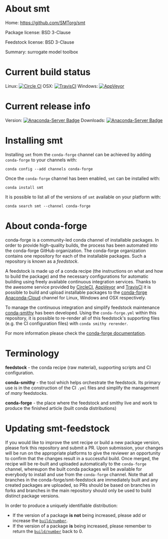 About smt
=========

Home: https://github.com/SMTorg/smt

Package license: BSD 3-Clause

Feedstock license: BSD 3-Clause

Summary: surrogate model toolbox



Current build status
====================

Linux: [![Circle CI](https://circleci.com/gh/conda-forge/smt-feedstock.svg?style=shield)](https://circleci.com/gh/conda-forge/smt-feedstock)
OSX: [![TravisCI](https://travis-ci.org/conda-forge/smt-feedstock.svg?branch=master)](https://travis-ci.org/conda-forge/smt-feedstock)
Windows: [![AppVeyor](https://ci.appveyor.com/api/projects/status/github/conda-forge/smt-feedstock?svg=True)](https://ci.appveyor.com/project/conda-forge/smt-feedstock/branch/master)

Current release info
====================
Version: [![Anaconda-Server Badge](https://anaconda.org/conda-forge/smt/badges/version.svg)](https://anaconda.org/conda-forge/smt)
Downloads: [![Anaconda-Server Badge](https://anaconda.org/conda-forge/smt/badges/downloads.svg)](https://anaconda.org/conda-forge/smt)

Installing smt
==============

Installing `smt` from the `conda-forge` channel can be achieved by adding `conda-forge` to your channels with:

```
conda config --add channels conda-forge
```

Once the `conda-forge` channel has been enabled, `smt` can be installed with:

```
conda install smt
```

It is possible to list all of the versions of `smt` available on your platform with:

```
conda search smt --channel conda-forge
```


About conda-forge
=================

conda-forge is a community-led conda channel of installable packages.
In order to provide high-quality builds, the process has been automated into the
conda-forge GitHub organization. The conda-forge organization contains one repository
for each of the installable packages. Such a repository is known as a *feedstock*.

A feedstock is made up of a conda recipe (the instructions on what and how to build
the package) and the necessary configurations for automatic building using freely
available continuous integration services. Thanks to the awesome service provided by
[CircleCI](https://circleci.com/), [AppVeyor](http://www.appveyor.com/)
and [TravisCI](https://travis-ci.org/) it is possible to build and upload installable
packages to the [conda-forge](https://anaconda.org/conda-forge)
[Anaconda-Cloud](http://docs.anaconda.org/) channel for Linux, Windows and OSX respectively.

To manage the continuous integration and simplify feedstock maintenance
[conda-smithy](http://github.com/conda-forge/conda-smithy) has been developed.
Using the ``conda-forge.yml`` within this repository, it is possible to re-render all of
this feedstock's supporting files (e.g. the CI configuration files) with ``conda smithy rerender``.

For more information please check the [conda-forge documentation](https://conda-forge.org/docs/).

Terminology
===========

**feedstock** - the conda recipe (raw material), supporting scripts and CI configuration.

**conda-smithy** - the tool which helps orchestrate the feedstock.
                   Its primary use is in the construction of the CI ``.yml`` files
                   and simplify the management of *many* feedstocks.

**conda-forge** - the place where the feedstock and smithy live and work to
                  produce the finished article (built conda distributions)


Updating smt-feedstock
======================

If you would like to improve the smt recipe or build a new
package version, please fork this repository and submit a PR. Upon submission,
your changes will be run on the appropriate platforms to give the reviewer an
opportunity to confirm that the changes result in a successful build. Once
merged, the recipe will be re-built and uploaded automatically to the
`conda-forge` channel, whereupon the built conda packages will be available for
everybody to install and use from the `conda-forge` channel.
Note that all branches in the conda-forge/smt-feedstock are
immediately built and any created packages are uploaded, so PRs should be based
on branches in forks and branches in the main repository should only be used to
build distinct package versions.

In order to produce a uniquely identifiable distribution:
 * If the version of a package **is not** being increased, please add or increase
   the [``build/number``](http://conda.pydata.org/docs/building/meta-yaml.html#build-number-and-string).
 * If the version of a package **is** being increased, please remember to return
   the [``build/number``](http://conda.pydata.org/docs/building/meta-yaml.html#build-number-and-string)
   back to 0.